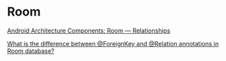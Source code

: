 # Room

[Android Architecture Components: Room — Relationships](https://android.jlelse.eu/android-architecture-components-room-relationships-bf473510c14a)

[What is the difference between @ForeignKey and @Relation annotations in Room database?](https://stackoverflow.com/questions/58518229/what-is-the-difference-between-foreignkey-and-relation-annotations-in-room-dat)
